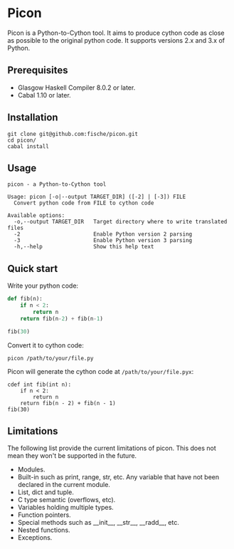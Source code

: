 # Picon

Picon is a Python-to-Cython tool. It aims to produce cython code as close as
possible to the original python code. It supports versions 2.x and 3.x of
Python.

## Prerequisites

* Glasgow Haskell Compiler 8.0.2 or later.
* Cabal 1.10 or later.

## Installation

```shell
git clone git@github.com:fische/picon.git
cd picon/
cabal install
```

## Usage

```
picon - a Python-to-Cython tool

Usage: picon [-o|--output TARGET_DIR] ([-2] | [-3]) FILE
  Convert python code from FILE to cython code

Available options:
  -o,--output TARGET_DIR   Target directory where to write translated files
  -2                       Enable Python version 2 parsing
  -3                       Enable Python version 3 parsing
  -h,--help                Show this help text
```

## Quick start

Write your python code:

```python
def fib(n):
    if n < 2:
        return n
    return fib(n-2) + fib(n-1)

fib(30)
```

Convert it to cython code:

```shell
picon /path/to/your/file.py
```

Picon will generate the cython code at `/path/to/your/file.pyx`:

```cython
cdef int fib(int n):
    if n < 2:
        return n
    return fib(n - 2) + fib(n - 1)
fib(30)
```

## Limitations

The following list provide the current limitations of picon. This does not mean
they won't be supported in the future.

- Modules.
- Built-in such as print, range, str, etc. Any variable that have not been
  declared in the current module.
- List, dict and tuple.
- C type semantic (overflows, etc).
- Variables holding multiple types.
- Function pointers.
- Special methods such as \_\_init\_\_, \_\_str\_\_, \_\_radd\_\_, etc.
- Nested functions.
- Exceptions.
